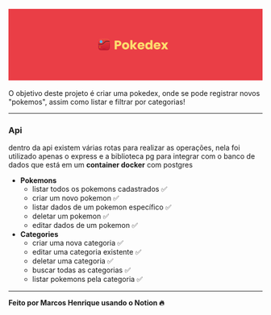 ![pokedex.png](assets/pokedex.png)

O objetivo deste projeto é criar uma pokedex, onde se pode registrar novos "pokemos", assim como listar e filtrar por categorias!

---

### Api

dentro da api existem várias rotas para realizar as operações, nela foi utilizado apenas o express e a biblioteca pg para integrar com o banco de dados que está em um **container docker** com postgres 

- **Pokemons**
    - listar todos os pokemons cadastrados ✅
    - criar um novo pokemon ✅
    - listar dados de um pokemon específico ✅
    - deletar um pokemon ✅
    - editar dados de um pokemon ✅
- **Categories**
    - criar uma nova categoria ✅
    - editar uma categoria existente ✅
    - deletar uma categoria ✅
    - buscar todas as categorias ✅
    - listar pokemons pela categoria ✅

---

**Feito por Marcos Henrique usando o Notion 🔥**
